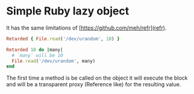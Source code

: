 Simple Ruby lazy object
=======================

It has the same limitations of [https://github.com/meh/refr](refr).

```ruby
Retarded { File.read('/dev/urandom', 10) }

Retarded 10 do |many|
  # `many` will be 10
  File.read('/dev/urandom', many)
end
```

The first time a method is be called on the object it will execute the block and
will be a transparent proxy (Reference like) for the resulting value.
